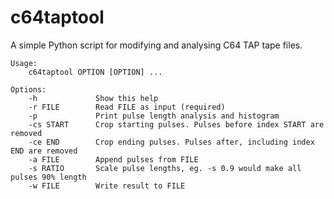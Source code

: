 # c64taptool

A simple Python script for modifying and analysing C64 TAP tape files.

```text
Usage:
    c64taptool OPTION [OPTION] ...
          
Options:
    -h             Show this help
    -r FILE        Read FILE as input (required)
    -p             Print pulse length analysis and histogram
    -cs START      Crop starting pulses. Pulses before index START are removed
    -ce END        Crop ending pulses. Pulses after, including index END are removed
    -a FILE        Append pulses from FILE
    -s RATIO       Scale pulse lengths, eg. -s 0.9 would make all pulses 90% length
    -w FILE        Write result to FILE
```
